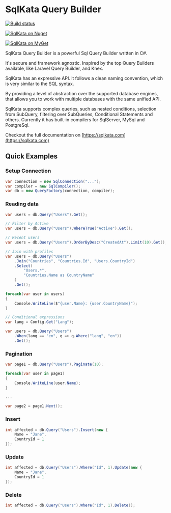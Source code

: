 # SqlKata Query Builder

[![Build status](https://ci.appveyor.com/api/projects/status/bh022c0ol5u6s41p?svg=true)](https://ci.appveyor.com/project/ahmad-moussawi/querybuilder)

[![SqlKata on Nuget](https://img.shields.io/nuget/vpre/SqlKata.svg)](https://www.nuget.org/packages/SqlKata)

[![SqlKata on MyGet](https://img.shields.io/myget/sqlkata/v/SqlKata.svg?label=myget)](https://www.myget.org/feed/sqlkata/package/nuget/SqlKata)

SqlKata Query Builder is a powerful Sql Query Builder written in C#.

It's secure and framework agnostic. Inspired by the top Query Builders available, like Laravel Query Builder, and Knex.

SqlKata has an expressive API. it follows a clean naming convention, which is very similar to the SQL syntax.

By providing a level of abstraction over the supported database engines, that allows you to work with multiple databases with the same unified API.

SqlKata supports complex queries, such as nested conditions, selection from SubQuery, filtering over SubQueries, Conditional Statements and others. Currently it has built-in compilers for SqlServer, MySql and PostgreSql.

Checkout the full documentation on [https://sqlkata.com](https://sqlkata.com)

## Quick Examples

### Setup Connection

```cs
var connection = new SqlConnection("...");
var compiler = new SqlCompiler();
var db = new QueryFactory(connection, compiler);
```

### Reading data

```cs
var users = db.Query("Users").Get();

// Filter by Active
var users = db.Query("Users").WhereTrue("Active").Get();

// Recent users
var users = db.Query("Users").OrderByDesc("CreatedAt").Limit(10).Get();

// Join with profiles
var users = db.Query("Users")
    .Join("Countries", "Countries.Id", "Users.CountryId")
    .Select(
        "Users.*",
        "Countries.Name as CountryName"
    )
    .Get();

foreach(var user in users)
{
    Console.WriteLine($"{user.Name}: {user.CountryName}");
}

// Conditional expressions
var lang = Config.Get("Lang");

var users = db.Query("Users")
    .When(lang == "en", q => q.Where("lang", "en"))
    .Get();
```

### Pagination

```cs
var page1 = db.Query("Users").Paginate(10);

foreach(var user in page1)
{
    Console.WriteLine(user.Name);
}

...

var page2 = page1.Next();
```

### Insert

```cs
int affected = db.Query("Users").Insert(new {
    Name = "Jane",
    CountryId = 1
});
```

### Update

```cs
int affected = db.Query("Users").Where("Id", 1).Update(new {
    Name = "Jane",
    CountryId = 1
});
```

### Delete

```cs
int affected = db.Query("Users").Where("Id", 1).Delete();
```
